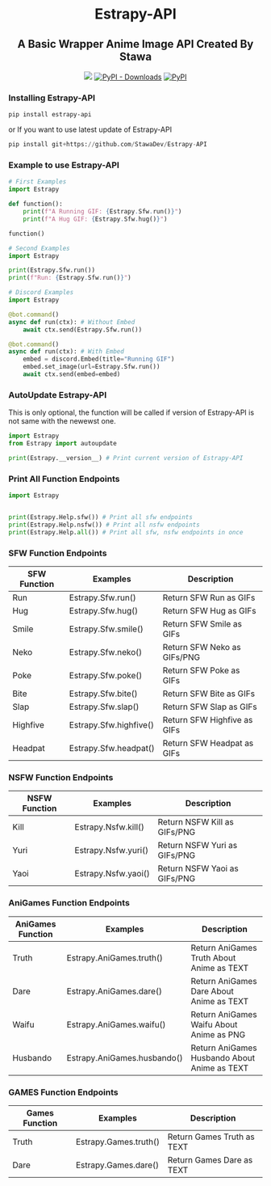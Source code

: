 <h1 align="center">
    Estrapy-API
</h1>

<h2 align="center">
    A Basic Wrapper Anime Image API Created By Stawa
</h2>
<p align="center">
<a href="https://stawa.gitbook.io/estraapi-documentation/"><img src ="https://img.shields.io/badge/Estra--API-Documentation-brightgreen?style=for-the-badge"></a>
<a href="https://pypi.org/project/Estrapy-API/"><img alt="PyPI - Downloads" src="https://img.shields.io/pypi/dm/Estrapy-API?style=for-the-badge"></a>
<a href="https://pypi.org/project/Estrapy-API/"><img alt="PyPI" src="https://img.shields.io/pypi/v/Estrapy-API?color=a&label=Estrapy-API&style=for-the-badge"></a>
</p>

### Installing Estrapy-API

```
pip install estrapy-api
```

or If you want to use latest update of Estrapy-API

```py
pip install git+https://github.com/StawaDev/Estrapy-API
```

### Example to use Estrapy-API

```py
# First Examples
import Estrapy

def function():
    print(f"A Running GIF: {Estrapy.Sfw.run()}")
    print(f"A Hug GIF: {Estrapy.Sfw.hug()}")

function()

# Second Examples
import Estrapy

print(Estrapy.Sfw.run())
print(f"Run: {Estrapy.Sfw.run()}")

# Discord Examples
import Estrapy

@bot.command()
async def run(ctx): # Without Embed
    await ctx.send(Estrapy.Sfw.run())

@bot.command()
async def run(ctx): # With Embed
    embed = discord.Embed(title="Running GIF")
    embed.set_image(url=Estrapy.Sfw.run())
    await ctx.send(embed=embed)
```

### AutoUpdate Estrapy-API

This is only optional, the function will be called if version of Estrapy-API is not same with the newewst one.

```py
import Estrapy
from Estrapy import autoupdate

print(Estrapy.__version__) # Print current version of Estrapy-API
```

### Print All Function Endpoints

```py
import Estrapy


print(Estrapy.Help.sfw()) # Print all sfw endpoints
print(Estrapy.Help.nsfw()) # Print all nsfw endpoints
print(Estrapy.Help.all()) # Print all sfw, nsfw endpoints in once
```

### SFW Function Endpoints

| SFW Function | Examples               | Description                 |
| ------------ | ---------------------- | --------------------------- |
| Run          | Estrapy.Sfw.run()      | Return SFW Run as GIFs      |
| Hug          | Estrapy.Sfw.hug()      | Return SFW Hug as GIFs      |
| Smile        | Estrapy.Sfw.smile()    | Return SFW Smile as GIFs    |
| Neko         | Estrapy.Sfw.neko()     | Return SFW Neko as GIFs/PNG |
| Poke         | Estrapy.Sfw.poke()     | Return SFW Poke as GIFs     |
| Bite         | Estrapy.Sfw.bite()     | Return SFW Bite as GIFs     |
| Slap         | Estrapy.Sfw.slap()     | Return SFW Slap as GIFs     |
| Highfive     | Estrapy.Sfw.highfive() | Return SFW Highfive as GIFs |
| Headpat      | Estrapy.Sfw.headpat()  | Return SFW Headpat as GIFs  |

### NSFW Function Endpoints

| NSFW Function | Examples            | Description                  |
| ------------- | ------------------- | ---------------------------- |
| Kill          | Estrapy.Nsfw.kill() | Return NSFW Kill as GIFs/PNG |
| Yuri          | Estrapy.Nsfw.yuri() | Return NSFW Yuri as GIFs/PNG |
| Yaoi          | Estrapy.Nsfw.yaoi() | Return NSFW Yaoi as GIFs/PNG |

### AniGames Function Endpoints

| AniGames Function | Examples                    | Description                                  |
| ----------------- | --------------------------- | -------------------------------------------- |
| Truth             | Estrapy.AniGames.truth()    | Return AniGames Truth About Anime as TEXT    |
| Dare              | Estrapy.AniGames.dare()     | Return AniGames Dare About Anime as TEXT     |
| Waifu             | Estrapy.AniGames.waifu()    | Return AniGames Waifu About Anime as PNG     |
| Husbando          | Estrapy.AniGames.husbando() | Return AniGames Husbando About Anime as TEXT |

### GAMES Function Endpoints

| Games Function | Examples              | Description                |
| -------------- | --------------------- | -------------------------- |
| Truth          | Estrapy.Games.truth() | Return Games Truth as TEXT |
| Dare           | Estrapy.Games.dare()  | Return Games Dare as TEXT  |
